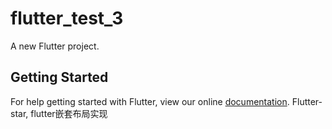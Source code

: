 # flutter_test_3

A new Flutter project.

## Getting Started

For help getting started with Flutter, view our online
[documentation](https://flutter.io/).
Flutter-star, flutter嵌套布局实现
